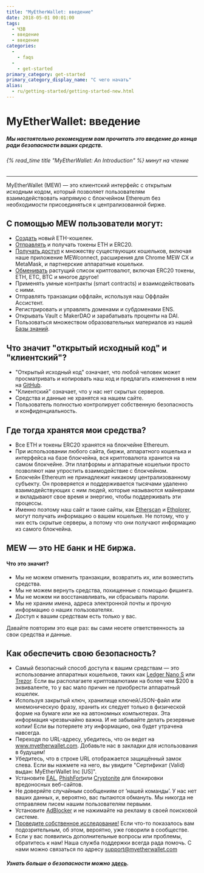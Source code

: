 ```yaml
---
title: "MyEtherWallet: введение"
date: 2018-05-01 00:01:00
tags:
  - ЧЗВ
  - введение
  - введение
categories:
  - 
    - faqs
  - 
    - get-started
primary_category: get-started
primary_category_display_name: "С чего начать"
alias:
  - ru/getting-started/getting-started-new.html
---
```





# __MyEtherWallet: введение__
##### Мы настоятельно рекомендуем вам прочитать это введение до конца ради безопасности ваших средств.
###### {% read_time title "MyEtherWallet: An Introduction" %} минут на чтение
***

MyEtherWallet (MEW) — это клиентский интерфейс с открытым исходным кодом, который позволяет пользователям взаимодействовать напрямую с блокчейном Ethereum без необходимости присоединяться к централизованной бирже.

## __С помощью MEW пользователи могут:__


* [Создать](/@@@@@@/getting-started/how-to-create-a-wallet/) новый ETH-кошелек.
* [Отправлять](/@@@@@@/transactions/how-to-send-a-transaction/) и получать токены ETH и ERC20.
* [Получать доступ](/@@@@@@/getting-started/how-to-access-your-wallet/) к множеству существующих кошельков, включая наше приложение MEWconnect, расширения для Chrome MEW CX и MetaMask, и партнерские аппаратные кошельки.
* [Обменивать](/@@@@@@/swap/swapping-via-kyber-bity-changelly/) растущий список криптовалют, включая ERC20 токены, ETH, ETC, BTC и многое другое!
* Применять умные контракты (smart contracts) и взаимодействовать с ними.
* Отправлять транзакции оффлайн, используя наш Оффлайн Ассистент.
* Регистрировать и управлять доменами и субдоменами ENS.
* Открывать Vault с MakerDAO и зарабатывать проценты на DAI.
* Пользоваться множеством образовательных материалов из нашей [Базы знаний](https://kb.myetherwallet.com/).

## __Что значит "открытый исходный код" и "клиентский"?__

* "Открытый исходный код" означает, что любой человек может просматривать и копировать наш код и предлагать изменения в нем на [GitHub](https://github.com/MyEtherWallet).
* "Клиентский" означает, что у нас нет скрытых серверов.
* Средства и данные не хранятся на нашем сайте.
* Пользователь полностью контролирует собственную безопасность и конфиденциальность.



## __Где тогда хранятся мои средства?__

* Все ETH и токены ERC20 хранятся на блокчейне Ethereum.
* При использовании любого сайта, биржи, аппаратного кошелька и интерфейса на базе блокчейна, вся криптовалюта хранится на самом блокчейне. Эти платформы и аппаратные кошельки просто позволяют нам упростить взаимодействие с блокчейном.
* Блокчейн Ethereum не принадлежит никакому централизованному субъекту. Он проверяется и поддерживается тысячами удаленно взаимодействующих с ним людей, которые называются майнерами и вкладывают свое время и энергию, чтобы поддерживать эти процессы.
* Именно поэтому наш сайт и такие сайты, как [Etherscan](https://etherscan.io/) и [Ethplorer](https://ethplorer.io), могут получать информацию о вашем кошельке. Не потому, что у них есть скрытые серверы, а потому что они получают информацию из самого блокчейна.



## __MEW — это НЕ банк и НЕ биржа.__
#### __Что это значит?__

* Мы не можем отменить транзакции, возвратить их, или возместить средства.
* Мы не можем вернуть средства, похищенные с помощью фишинга.
* Мы не можем ни восстанавливать, ни сбрасывать пароли.
* Мы не храним имена, адреса электронной почты и прочую информацию о наших пользователях.
* Доступ к вашим средствам есть только у вас.

<div class="reminder">
Давайте повторим это еще раз: вы сами несете ответственность за свои средства и данные.
</div>

## __Как обеспечить свою безопасность?__

* Самый безопасный способ доступа к вашим средствам — это использование аппаратных кошельков, таких как [Ledger Nano S](https://www.ledger.com/?r=fa4b) или [Trezor](https://trezor.io/?offer_id=12&aff_id=2029). Если вы располагаете криптовалютами на более чем $200 в эквиваленте, то у вас мало причин не приобрести аппаратный кошелек.
* Используя закрытый ключ, хранилище ключей/JSON-файл или мнемоническую фразу, хранить их следует только в физической форме на бумаге или же на автономных компьютерах. Эта информация чрезвычайно важна. И не забывайте делать резервные копии! Если вы потеряете эту информацию, она будет утрачена навсегда.
* Переходя по URL-адресу, убедитесь, что он ведет на www.myetherwallet.com. Добавьте нас в закладки для использования в будущем!
* Убедитесь, что в строке URL отображается защищённый замок слева. Если вы нажмете на него, вы увидите "Сертификат (Valid) выдан: MyEtherWallet Inc [US]".
* Установите [EAL](https://chrome.google.com/webstore/detail/etheraddresslookup/pdknmigbbbhmllnmgdfalmedcmcefdfn), [PhishFort](https://chrome.google.com/webstore/detail/phishfort-protect/bdiohckpogchppdldbckcdjlklanhkfc)или [Cryptonite](https://chrome.google.com/webstore/detail/cryptonite-by-metacert/keghdcpemohlojlglbiegihkljkgnige) для блокировки вредоносных веб-сайтов.
* Не доверяйте случайным сообщениям от ‘нашей команды’. У нас нет ваших данных, и, вероятно, вас пытаются обмануть. Мы никогда не отправляем писем нашим пользователям первыми.
* Установите [AdBlocker](https://chrome.google.com/webstore/detail/ublock-origin/cjpalhdlnbpafiamejdnhcphjbkeiagm?hl=en) и не нажимайте на рекламу в своей поисковой системе.
* [Проведите собственное исследование!](http://google.com) Если что-то показалось вам подозрительным, об этом, вероятно, уже говорили в сообществе.
* Если у вас появились дополнительные вопросы или проблемы, обратитесь к нам! Наша служба поддержки всегда рада помочь. С нами можно связаться по адресу support@myetherwallet.com


##### Узнать больше о безопасности можно [здесь](/@@@@@@/security-and-privacy/pro-tips-how-to-avoid-phishing-scams/).